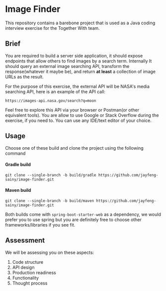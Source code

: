 # Image Finder
This repository contains a barebone project that is used as a Java coding interview exercise for the Together With team.


## Brief
You are required to build a server side application, it should expose endpoints that allow others to find images by a search term. Internally It should query an external image searching API, transform the response(whatever it maybe be), and return **at least** a collection of image URLs as the result.

For the purpose of this exercise, the external API will be NASA's media searching API, here is an example of the API call:

    https://images-api.nasa.gov/search?q=moon

Feel free to explore this API via your browser or Postman(or other equivalent tools). You are allow to use Google or Stack Overflow during the exercise, if you need to. You can use any IDE/text editor of your choice.


## Usage
Choose one of these build and clone the project using the following command

#### Gradle build
`git clone --single-branch -b build/gradle https://github.com/jayfeng-sainy/image-finder.git`


#### Maven build
`git clone --single-branch -b build/maven https://github.com/jayfeng-sainy/image-finder.git`


Both builds come with `spring-boot-starter-web` as a dependency, we would prefer you to use spring but you are definitely free to choose other frameworks/libraries if you see fit.


## Assessment
We will be assessing you on these aspects: 
1. Code structure
2. API design
3. Production readiness
4. Functionality
5. Thought process
